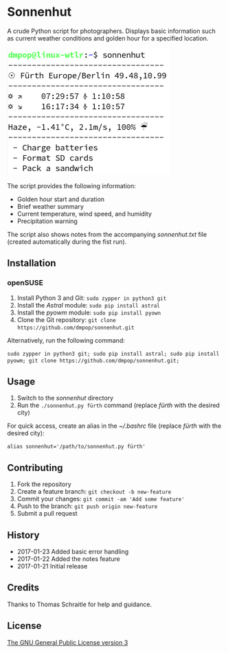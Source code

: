 # Sonnenhut

A crude Python script for photographers. Displays basic information such as current weather conditions and golden hour for a specified location.

<img src="sonnenhut.png" alt="Sonnenhut">

The script provides the following information:

 - Golden hour start and duration
 - Brief weather summary
 - Current temperature, wind speed, and humidity
 - Precipitation warning

The script also shows notes from the accompanying *sonnenhut.txt* file (created automatically during the fist run).

## Installation

### openSUSE

1. Install Python 3 and Git: `sudo zypper in python3 git`
2. Install the *Astral* module: `sudo pip install astral`
3. Install the *pyowm* module: `sudo pip install pyown`
4. Clone the Git repository: `git clone https://github.com/dmpop/sonnenhut.git`

Alternatively, run the following command:

    sudo zypper in python3 git; sudo pip install astral; sudo pip install pyowm; git clone https://github.com/dmpop/sonnenhut.git;

## Usage

1. Switch to the *sonnenhut* directory
2. Run the `./sonnenhut.py fürth` command (replace *fürth* with the desired city)

For quick access, create an alias in the *~/.bashrc* file (replace *fürth* with the desired city):

    alias sonnenhut='/path/to/sonnenhut.py fürth'

## Contributing

1. Fork the repository
2. Create a feature branch: `git checkout -b new-feature`
3. Commit your changes: `git commit -am 'Add some feature'`
4. Push to the branch: `git push origin new-feature`
5. Submit a pull request

## History

 - 2017-01-23 Added basic error handling
 - 2017-01-22 Added the notes feature
 - 2017-01-21 Initial release

## Credits

Thanks to Thomas Schraitle for help and guidance.

## License

[The GNU General Public License version 3](https://www.gnu.org/licenses/gpl-3.0.txt)
